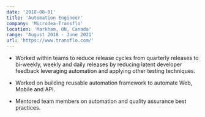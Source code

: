 ```yaml
---
date: '2018-08-01'
title: 'Automation Engineer'
company: 'Microdea-Transflo'
location: 'Markham, ON, Canada'
range: 'August 2018 - June 2021'
url: 'https://www.transflo.com/'
---
```


- Worked within teams to reduce release cycles from quarterly releases to bi-weekly, weekly and daily releases by reducing latent developer feedback leveraging automation and applying other testing techniques.

- Worked on building reusable automation framework to automate Web, Mobile and API.

- Mentored team members on automation and quality assurance best practices.

